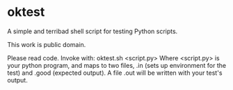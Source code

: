 # oktest

A simple and terribad shell script for testing Python scripts.

This work is public domain.

Please read code.
Invoke with:
  oktest.sh <script.py> <test>
Where <script.py> is your python program, and <test> maps to two files, <test>.in (sets up environment for the test) and <test>.good (expected output).
A file <test>.out will be written with your test's output.


